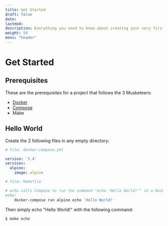 ```yaml
---
title: Get Started
draft: false
date:
lastmod:
description: Everything you need to know about creating your very first 'Hello World' example using the 3 Musketeers.
weight: 50
menu: "header"
---
```


# Get Started

## Prerequisites

These are the prerequisites for a project that follows the 3 Musketeers:

- [Docker][docker]
- [Compose][compose]
- Make

[docker]: https://docs.docker.com/engine/installation/
[compose]: https://docs.docker.com/compose/install/

## Hello World

Create the 2 following files in any empty directory:

```yml
# file: docker-compose.yml

version: '3.4'
services:
  alpine:
    image: alpine
```

```Makefile
# file: Makefile

# echo calls Compose to run the command "echo 'Hello World!'" in a Docker container
echo:
	docker-compose run alpine echo 'Hello World!'
```

Then simply echo "Hello World!" with the following command:

```bash
$ make echo
```
